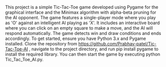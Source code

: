 This project is a simple Tic-Tac-Toe game developed using Pygame for the graphical interface and the Minimax algorithm with alpha-beta pruning for the AI opponent. The game features a single-player mode where you play as 'O' against an intelligent AI playing as 'X'. It includes an interactive board where you can click on an empty square to make a move, and the AI will respond automatically. The game detects win and draw conditions and ends accordingly. To get started, ensure you have Python 3.x and Pygame installed. Clone the repository from https://github.com/Prabhav-patel/Tic-Tac-Toe-AI , navigate to the project directory, and run pip install pygame to install the required library. You can then start the game by executing python Tic_Tac_Toe_AI.py.
